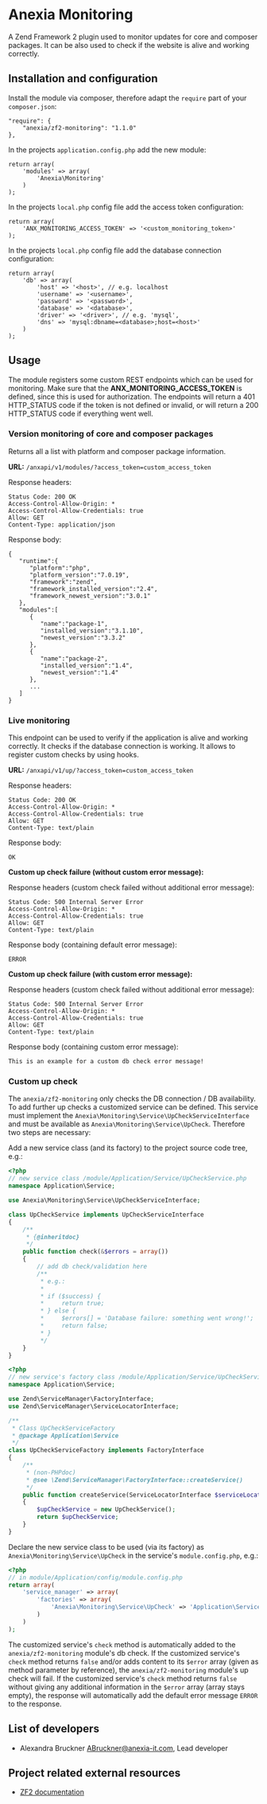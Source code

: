 # Anexia Monitoring

A Zend Framework 2 plugin used to monitor updates for core and composer packages. It can be also used to check
if the website is alive and working correctly.

## Installation and configuration

Install the module via composer, therefore adapt the ``require`` part of your ``composer.json``:
```
"require": {
    "anexia/zf2-monitoring": "1.1.0"
},
```

In the projects ``application.config.php`` add the new module:
```
return array(
    'modules' => array(
        'Anexia\Monitoring'
    )
);
```

In the projects ``local.php`` config file add the access token configuration:
```
return array(
    'ANX_MONITORING_ACCESS_TOKEN' => '<custom_monitoring_token>'
);
```

In the projects ``local.php`` config file add the database connection configuration:
```
return array(
    'db' => array(
        'host' => '<host>', // e.g. localhost
        'username' => '<username>',
        'password' => '<password>',
        'database' => '<database>',
        'driver' => '<driver>', // e.g. 'mysql',
        'dns' => 'mysql:dbname=<database>;host=<host>'
    )
);
```

## Usage

The module registers some custom REST endpoints which can be used for monitoring. Make sure that the
**ANX_MONITORING_ACCESS_TOKEN** is defined, since this is used for authorization. The endpoints will return a 401
HTTP_STATUS code if the token is not defined or invalid, or will return a 200 HTTP_STATUS code if everything went well.

### Version monitoring of core and composer packages

Returns all a list with platform and composer package information.

**URL:** `/anxapi/v1/modules/?access_token=custom_access_token`

Response headers:
```
Status Code: 200 OK
Access-Control-Allow-Origin: *
Access-Control-Allow-Credentials: true
Allow: GET
Content-Type: application/json
```

Response body:
```
{
   "runtime":{
      "platform":"php",
      "platform_version":"7.0.19",
      "framework":"zend",
      "framework_installed_version":"2.4",
      "framework_newest_version":"3.0.1"
   },
   "modules":[
      {
         "name":"package-1",
         "installed_version":"3.1.10",
         "newest_version":"3.3.2"
      },
      {
         "name":"package-2",
         "installed_version":"1.4",
         "newest_version":"1.4"
      },
      ...
   ]
}
```

### Live monitoring

This endpoint can be used to verify if the application is alive and working correctly. It checks if the database
connection is working. It allows to register custom checks by using hooks.

**URL:** `/anxapi/v1/up/?access_token=custom_access_token`

Response headers:
```
Status Code: 200 OK
Access-Control-Allow-Origin: *
Access-Control-Allow-Credentials: true
Allow: GET
Content-Type: text/plain
```

Response body:
```
OK
```

**Custom up check failure (without custom error message):**

Response headers (custom check failed without additional error message):
```
Status Code: 500 Internal Server Error
Access-Control-Allow-Origin: *
Access-Control-Allow-Credentials: true
Allow: GET
Content-Type: text/plain
```

Response body (containing default error message):
```
ERROR
```

**Custom up check failure (with custom error message):**

Response headers (custom check failed without additional error message):
```
Status Code: 500 Internal Server Error
Access-Control-Allow-Origin: *
Access-Control-Allow-Credentials: true
Allow: GET
Content-Type: text/plain
```

Response body (containing custom error message):
```
This is an example for a custom db check error message!
```

### Custom up check

The ``anexia/zf2-monitoring`` only checks the DB connection / DB availability.
To add further up checks a customized service can be defined. This service must implement the 
``Anexia\Monitoring\Service\UpCheckServiceInterface`` and must be available as ``Anexia\Monitoring\Service\UpCheck``.
Therefore two steps are necessary:

Add a new service class (and its factory) to the project source code tree, e.g.:
```php
<?php
// new service class /module/Application/Service/UpCheckService.php
namespace Application\Service;

use Anexia\Monitoring\Service\UpCheckServiceInterface;

class UpCheckService implements UpCheckServiceInterface
{
    /**
     * {@inheritdoc}
     */
    public function check(&$errors = array())
    {
        // add db check/validation here
        /**
         * e.g.:
         *
         * if ($success) {
         *     return true;
         * } else {
         *     $errors[] = 'Database failure: something went wrong!';
         *     return false;
         * } 
         */
    }
}
```

```php
<?php
// new service's factory class /module/Application/Service/UpCheckServiceFactory.php
namespace Application\Service;

use Zend\ServiceManager\FactoryInterface;
use Zend\ServiceManager\ServiceLocatorInterface;

/**
 * Class UpCheckServiceFactory
 * @package Application\Service
 */
class UpCheckServiceFactory implements FactoryInterface
{
    /**
     * (non-PHPdoc)
     * @see \Zend\ServiceManager\FactoryInterface::createService()
     */
    public function createService(ServiceLocatorInterface $serviceLocator)
    {
        $upCheckService = new UpCheckService();
        return $upCheckService;
    }
}
```

Declare the new service class to be used (via its factory) as ``Anexia\Monitoring\Service\UpCheck`` in the service's
``module.config.php``, e.g.:
```php
<?php
// in module/Application/config/module.config.php
return array(
    'service_manager' => array(
        'factories' => array(
            'Anexia\Monitoring\Service\UpCheck' => 'Application\Service\UpCheckServiceFactory',
        )
    )
);
```

The customized service's ``check`` method is automatically added to the ``anexia/zf2-monitoring`` module's db check. If the
customized service's ``check`` method returns ``false`` and/or adds content to its ``$error`` array (given as method parameter by
reference), the ``anexia/zf2-monitoring`` module's up check will fail. 
If the customized service's ``check`` method returns ``false`` without giving any additional information in the ``$error`` array
(array stays empty), the response will automatically add the default error message ``ERROR`` to the response. 

## List of developers

* Alexandra Bruckner <ABruckner@anexia-it.com>, Lead developer

## Project related external resources

* [ZF2 documentation](https://framework.zend.com/manual/2.4/en/index.html)
